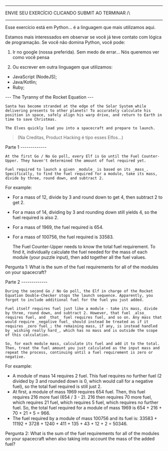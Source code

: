 -----------------------------------------------------------

ENVIE SEU EXERCÍCIO CLICANDO SUBMIT AO TERMINAR /\

-----------------------------------------------------------

Esse exercício está em Python... é a linguagem que mais utilizamos aqui.

Estamos mais interessados em observar se você já teve contato com lógica de programação. Se você não domina Python, você pode:

1) Ir no google (nossa preferida). Sem medo de errar... Nós queremos ver como você pensa

2) Ou escrever em outra linguagem que utilizamos:

- JavaScript (NodeJS);
- Java/Kotlin;
- Ruby;

--- The Tyranny of the Rocket Equation ---

    Santa has become stranded at the edge of the Solar System while delivering presents to other planets! To accurately calculate his position in space, safely align his warp drive, and return to Earth in time to save Christmas.

    The Elves quickly load you into a spacecraft and prepare to launch.

 

> (Na Creditas, Product Hacking é tipo esses Elfos...)

Parte 1 ------------- 

    At the first Go / No Go poll, every Elf is Go until the Fuel Counter-Upper. They haven't determined the amount of fuel required yet.

    Fuel required to launch a given _module_ is based on its _mass_. Specifically, to find the fuel required for a module, take its mass, divide by three, round down, and subtract 2.

For example:

- For a mass of 12, divide by 3 and round down to get 4, then subtract 2 to get 2.
- For a mass of 14, dividing by 3 and rounding down still yields 4, so the fuel required is also 2.
- For a mass of 1969, the fuel required is 654.
- For a mass of 100756, the fuel required is 33583.

    The Fuel Counter-Upper needs to know the total fuel requirement. To find it, individually calculate the fuel needed for the mass of each module (your puzzle input), then add together all the fuel values.

Pergunta 1: What is the sum of the fuel requirements for all of the modules on your spacecraft?

Parte 2 ------------- 

    During the second Go / No Go poll, the Elf in charge of the Rocket Equation Double-Checker stops the launch sequence. Apparently, you forgot to include additional fuel for the fuel you just added.

    Fuel itself requires fuel just like a module - take its mass, divide by three, round down, and subtract 2. However, that fuel _also_ requires fuel, and _that_ fuel requires fuel, and so on. Any mass that would require _negative fuel_ should instead be treated as if it requires _zero fuel_; the remaining mass, if any, is instead handled by _wishing really hard_, which has no mass and is outside the scope of this calculation.

    So, for each module mass, calculate its fuel and add it to the total. Then, treat the fuel amount you just calculated as the input mass and repeat the process, continuing until a fuel requirement is zero or negative. 

For example:

- A module of mass 14 requires 2 fuel. This fuel requires no further fuel (2 divided by 3 and rounded down is 0, which would call for a negative fuel), so the total fuel required is still just 2.
- At first, a module of mass 1969 requires 654 fuel. Then, this fuel requires 216 more fuel (654 / 3 - 2). 216 then requires 70 more fuel, which requires 21 fuel, which requires 5 fuel, which requires no further fuel. So, the total fuel required for a module of mass 1969 is 654 + 216 + 70 + 21 + 5 = 966.
- The fuel required by a module of mass 100756 and its fuel is: 33583 + 11192 + 3728 + 1240 + 411 + 135 + 43 + 12 + 2 = 50346.

Pergunta 2: What is the sum of the fuel requirements for all of the modules on your spacecraft when also taking into account the mass of the added fuel?